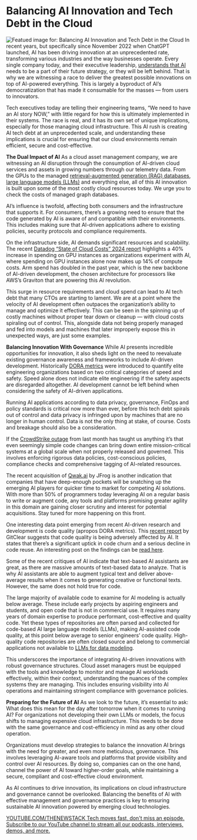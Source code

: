 # Balancing AI Innovation and Tech Debt in the Cloud
![Featued image for: Balancing AI Innovation and Tech Debt in the Cloud](https://cdn.thenewstack.io/media/2024/08/d3257f97-governance-1024x576.jpg)
In recent years, but specifically since November 2022 when ChatGPT launched, AI has been driving innovation at an unprecedented rate, transforming various industries and the way businesses operate. Every single company today, and their executive leadership, [understands that AI](https://thenewstack.io/ai/) needs to be a part of their future strategy, or they will be left behind. That is why we are witnessing a race to deliver the greatest possible innovations on top of AI-powered everything. This is largely a byproduct of AI’s democratization that has made it consumable for the masses — from users to innovators.

Tech executives today are telling their engineering teams, “We need to have an AI story NOW,” with little regard for how this is ultimately implemented in their systems. The race is real, and it has its own set of unique implications, especially for those managing cloud infrastructure. This AI rush is creating AI tech debt at an unprecedented scale, and understanding these implications is crucial for ensuring that our cloud environments remain efficient, secure and cost-effective.

**The Dual Impact of AI**
As a cloud asset management company, we are witnessing an AI disruption through the consumption of AI-driven cloud services and assets in growing numbers through our telemetry data. From the GPUs to the managed [retrieval-augmented generation (RAG) databases](https://thenewstack.io/freshen-up-llms-with-retrieval-augmented-generation/), [large language models (LLMs)](https://thenewstack.io/llm/) and everything else, all of this AI innovation is built upon some of the most costly cloud resources today. We urge you to check the costs of managed graph databases.

AI’s influence is twofold, affecting both consumers and the infrastructure that supports it. For consumers, there’s a growing need to ensure that the code generated by AI is aware of and compatible with their environments. This includes making sure that AI-driven applications adhere to existing policies, security protocols and compliance requirements.

On the infrastructure side, AI demands significant resources and scalability. The recent [Datadog “State of Cloud Costs” 2024 report](https://www.datadoghq.com/state-of-cloud-costs/) highlights a 40% increase in spending on GPU instances as organizations experiment with AI, where spending on GPU instances alone now makes up 14% of compute costs. Arm spend has doubled in the past year, which is the new backbone of AI-driven development, the chosen architecture for processors like AWS’s Graviton that are powering this AI revolution.

This surge in resource requirements and cloud spend can lead to AI tech debt that many CTOs are starting to lament. We are at a point where the velocity of AI development often outpaces the organization’s ability to manage and optimize it effectively. This can be seen in the spinning up of costly machines without proper tear down or cleanup — with cloud costs spiraling out of control. This, alongside data not being properly managed and fed into models and machines that later improperly expose this in unexpected ways, are just some examples.

**Balancing Innovation With Governance**
While AI presents incredible opportunities for innovation, it also sheds light on the need to reevaluate existing governance awareness and frameworks to include AI-driven development. Historically [DORA metrics](https://thenewstack.io/despite-the-hype-engineers-not-impressed-with-dora-metrics/) were introduced to quantify elite engineering organizations based on two critical categories of speed and safety. Speed alone does not indicate elite engineering if the safety aspects are disregarded altogether. AI development cannot be left behind when considering the safety of AI-driven applications.

Running AI applications according to data privacy, governance, FinOps and policy standards is critical now more than ever, before this tech debt spirals out of control and data privacy is infringed upon by machines that are no longer in human control. Data is not the only thing at stake, of course. Costs and breakage should also be a consideration.

If the [CrowdStrike outage](https://www.firefly.ai/blog/the-misconfig-heard-around-the-world-why-ops-is-always-business-critical) from last month has taught us anything it’s that even seemingly simple code changes can bring down entire mission-critical systems at a global scale when not properly released and governed. This involves enforcing rigorous data policies, cost-conscious policies, compliance checks and comprehensive tagging of AI-related resources.

The recent acquisition of [Qwak.ai](https://investors.jfrog.com/news/news-details/2024/JFrog-to-Acquire-Qwak-AI-to-Streamline-AI-Models-from-Development-to-Production/default.aspx) by JFrog is another indication that companies that have deep-enough pockets will be snatching up the emerging AI players for quicker time to market for competing AI solutions. With more than 50% of programmers today leveraging AI on a regular basis to write or augment code, any tools and platforms promising greater agility in this domain are gaining closer scrutiny and interest for potential acquisitions. Stay tuned for more happening on this front.

One interesting data point emerging from recent AI-driven research and development is code quality (apropos DORA metrics). This [recent report](https://www.gitclear.com/coding_on_copilot_data_shows_ais_downward_pressure_on_code_quality) by GitClear suggests that code quality is being adversely affected by AI. It states that there’s a significant uptick in code churn and a serious decline in code reuse. An interesting post on the findings can be [read here](https://devops.com/does-using-ai-assistants-lead-to-lower-code-quality/).

Some of the recent critiques of AI indicate that text-based AI assistants are great, as there are massive amounts of text-based data to analyze. That is why AI assistants are able to augment typical text and deliver above-average results when it comes to generating creative or functional texts. However, the same does not hold true for code.

The large majority of available code to examine for AI modeling is actually below average. These include early projects by aspiring engineers and students, and open code that is not in commercial use. It requires many years of domain expertise to produce performant, cost-effective and quality code. Yet these types of repositories are often parsed and collected for code-based AI large language models (LLMs), making AI-assisted code quality, at this point below average to senior engineers’ code quality. High-quality code repositories are often closed source and belong to commercial applications not available to [LLMs for data modeling](https://thenewstack.io/chatting-with-data-llms-are-transforming-aiops/).

This underscores the importance of integrating AI-driven innovations with robust governance structures. Cloud asset managers must be equipped with the tools and knowledge to monitor and manage AI workloads effectively, within their context, understanding the nuances of the complex systems they are managing. This includes ensuring visibility into AI operations and maintaining stringent compliance with governance policies.

**Preparing for the Future of AI**
As we look to the future, it’s essential to ask: What does this mean for the day after tomorrow when it comes to running AI? For organizations not developing their own LLMs or models, the focus shifts to managing expensive cloud infrastructure. This needs to be done with the same governance and cost-efficiency in mind as any other cloud operation.

Organizations must develop strategies to balance the innovation AI brings with the need for greater, and even more meticulous, governance. This involves leveraging AI-aware tools and platforms that provide visibility and control over AI resources. By doing so, companies can on the one hand, channel the power of AI toward higher-order goals, while maintaining a secure, compliant and cost-effective cloud environment.

As AI continues to drive innovation, its implications on cloud infrastructure and governance cannot be overlooked. Balancing the benefits of AI with effective management and governance practices is key to ensuring sustainable AI innovation powered by emerging cloud technologies.

[
YOUTUBE.COM/THENEWSTACK
Tech moves fast, don't miss an episode. Subscribe to our YouTube
channel to stream all our podcasts, interviews, demos, and more.
](https://youtube.com/thenewstack?sub_confirmation=1)
